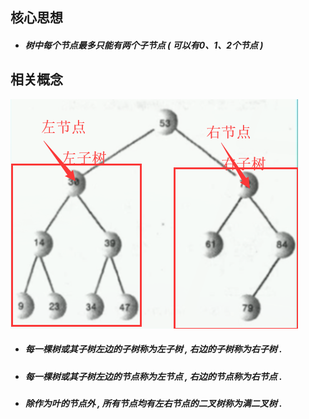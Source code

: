 ## 核心思想

* ##### 树中每个节点最多只能有两个子节点 \( 可以有0、1、2个节点 \)

## 相关概念

![](/assets/二叉树.png)

* ##### 每一棵树或其子树左边的子树称为左子树 , 右边的子树称为右子树 .
* ##### 每一棵树或其子树左边的节点称为左节点 , 右边的节点称为右节点 .
* ##### 除作为叶的节点外 , 所有节点均有左右节点的二叉树称为满二叉树 .



